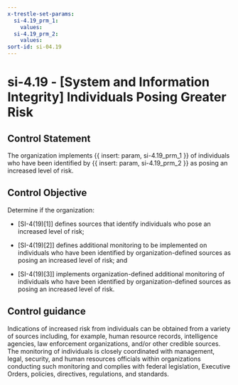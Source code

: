 ```yaml
---
x-trestle-set-params:
  si-4.19_prm_1:
    values:
  si-4.19_prm_2:
    values:
sort-id: si-04.19
---
```


# si-4.19 - \[System and Information Integrity\] Individuals Posing Greater Risk

## Control Statement

The organization implements {{ insert: param, si-4.19_prm_1 }} of individuals who have been identified by {{ insert: param, si-4.19_prm_2 }} as posing an increased level of risk.

## Control Objective

Determine if the organization:

- \[SI-4(19)[1]\] defines sources that identify individuals who pose an increased level of risk;

- \[SI-4(19)[2]\] defines additional monitoring to be implemented on individuals who have been identified by organization-defined sources as posing an increased level of risk; and

- \[SI-4(19)[3]\] implements organization-defined additional monitoring of individuals who have been identified by organization-defined sources as posing an increased level of risk.

## Control guidance

Indications of increased risk from individuals can be obtained from a variety of sources including, for example, human resource records, intelligence agencies, law enforcement organizations, and/or other credible sources. The monitoring of individuals is closely coordinated with management, legal, security, and human resources officials within organizations conducting such monitoring and complies with federal legislation, Executive Orders, policies, directives, regulations, and standards.
